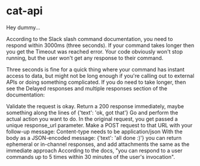 # cat-api



Hey dummy...


According to the Slack slash command documentation, you need to respond within 3000ms (three seconds). If your command takes longer then you get the Timeout was reached error. Your code obviously won't stop running, but the user won't get any response to their command.

Three seconds is fine for a quick thing where your command has instant access to data, but might not be long enough if you're calling out to external APIs or doing something complicated. If you do need to take longer, then see the Delayed responses and multiple responses section of the documentation:

Validate the request is okay.
Return a 200 response immediately, maybe something along the lines of {'text': 'ok, got that'}
Go and perform the actual action you want to do.
In the original request, you get passed a unique response_url parameter. Make a POST request to that URL with your follow-up message:
Content-type needs to be application/json
With the body as a JSON-encoded message: {'text': 'all done :)'}
you can return ephemeral or in-channel responses, and add attachments the same as the immediate approach
According to the docs, "you can respond to a user commands up to 5 times within 30 minutes of the user's invocation".